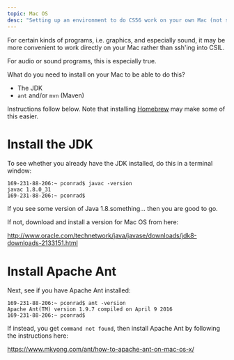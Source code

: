 ```yaml
---
topic: Mac OS
desc: "Setting up an environment to do CS56 work on your own Mac (not ssh'ing into CSIL)"
---
```


For certain kinds of programs, i.e. graphics, and especially sound, 
it may be more convenient to work directly on your Mac rather than 
ssh'ing into CSIL.

For audio or sound programs, this is especially true.

What do you need to install on your Mac to be able to do this?

* The JDK
* `ant` and/or `mvn` (Maven)

Instructions follow below.   Note that installing [Homebrew](/topics/mac_homebrew) may make some of this easier.

# Install the JDK

To see whether you already have the JDK installed, do this in a terminal window:

```
169-231-88-206:~ pconrad$ javac -version
javac 1.8.0_31
169-231-88-206:~ pconrad$ 
```
If you see some version of Java 1.8.something... then you are good to go.

If not, download and install a version for Mac OS from here:

<http://www.oracle.com/technetwork/java/javase/downloads/jdk8-downloads-2133151.html>

# Install Apache Ant

Next, see if you have Apache Ant installed:

```
169-231-88-206:~ pconrad$ ant -version
Apache Ant(TM) version 1.9.7 compiled on April 9 2016
169-231-88-206:~ pconrad$
```

If instead, you get `command not found`, then install Apache Ant by following the instructions here:

<https://www.mkyong.com/ant/how-to-apache-ant-on-mac-os-x/>

